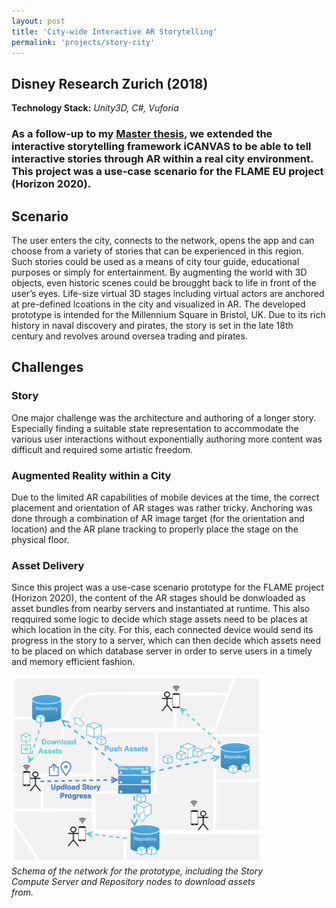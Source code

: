 ```yaml
---
layout: post
title: 'City-wide Interactive AR Storytelling'
permalink: 'projects/story-city'
---
```


<h2>Disney Research Zurich (2018)</h2>

<div class="project-page-tech-stack">
    <b>Technology Stack:</b> <i>Unity3D, C#, Vuforia</i>
</div>
<!-- 
<div class="project-page-icon-bar">
  <div class="icon-container float-left">
    <img src="../assets/img/unity.png" alt="Unity">
  </div>
  <div class="icon-container float-left">
    <img src="../assets/img/csharp.png" alt="C#">
  </div>
  <div class="icon-container float-left" style="width:48px;">
    <img src="../assets/img/vuforia.png" alt="Vuforia">
  </div>
  <!-- Need to clear float, such that parent elements gets height of contained content. -->
  <!-- <div style="clear:both;"></div>
</div> -->

<h3 class="intro-text">
    As a follow-up to my <a href="master-thesis">Master thesis</a>, we extended the interactive storytelling framework iCANVAS to be able to tell interactive stories through AR within a real city environment. This project was a use-case scenario for the FLAME EU project (Horizon 2020).
</h3>
<h2>Scenario</h2>
<p>
    The user enters the city, connects to the network, opens the app and can choose from a variety of stories that can be experienced in this region. Such stories could be used as a means of city tour guide, educational purposes or simply for entertainment. By augmenting the world with 3D objects, even historic scenes could be brougght back to life in front of the user’s eyes. Life-size virtual 3D stages including virtual actors are anchored at pre-defined lcoations in the city and visualized in AR. The developed prototype is intended for the Millennium Square in Bristol, UK. Due to its rich history in naval discovery and pirates, the story is set in the late 18th century and revolves around oversea trading and pirates.
</p>
<h2>Challenges</h2>
<h3>Story</h3>
<p>
    One major challenge was the architecture and authoring of a longer story. Especially finding a suitable state representation to accommodate the various user interactions without exponentially authoring more content was difficult and required some artistic freedom. 
</p>
<h3>Augmented Reality within a City</h3>
<p>
    Due to the limited AR capabilities of mobile devices at the time, the correct placement and orientation of AR stages was rather tricky. Anchoring was done through a combination of AR image target (for the orientation and location) and the AR plane tracking to properly place the stage on the physical floor.
</p>
<h3>Asset Delivery</h3>
<p>
    Since this project was a use-case scenario prototype for the FLAME project (Horizon 2020), the content of the AR stages should be donwloaded as asset bundles from nearby servers and instantiated at runtime. This also reqquired some logic to decide which stage assets need to be places at which location in the city. For this, each connected device would send its progress in the story to a server, which can then decide which assets need to be placed on which database server in order to serve users in a timely and memory efficient fashion.
</p>
<div>
    <img src="../assets/img/drz-flameStoryCityNetwork.jpg" width="80%" class="center-horizontal">
    <p class="center-horizontal caption" style="margin-top:2px; width:80%;">
        <i>Schema of the network for the prototype, including the Story Compute Server and Repository nodes to download assets from.</i>
    </p>
</div>